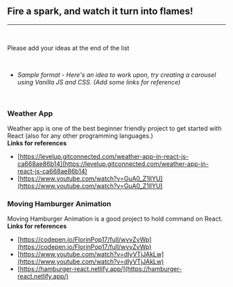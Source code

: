 ## Fire a spark, and watch it turn into flames!
---

<br>

Please add your ideas at the end of the list

<br>

- *Sample format - Here's an idea to work upon, try creating a carousel using Vanilla JS and CSS. (Add some links for reference)*

<br>

### Weather App
Weather app is one of the best beginner friendly project to get started with React (also for any other programming languages.) 
<br>
<strong>Links for references</strong>
* [https://levelup.gitconnected.com/weather-app-in-react-js-ca668ae86b14](https://levelup.gitconnected.com/weather-app-in-react-js-ca668ae86b14)
* [https://www.youtube.com/watch?v=GuA0_Z1llYU](https://www.youtube.com/watch?v=GuA0_Z1llYU)

### Moving Hamburger Animation
Moving Hamburger Animation is a good project to hold command on React.
<br>
<strong>Links for references</strong>
* [https://codepen.io/FlorinPop17/full/wvvZvWp](https://codepen.io/FlorinPop17/full/wvvZvWp)
* [https://www.youtube.com/watch?v=dIyVTjJAkLw](https://www.youtube.com/watch?v=dIyVTjJAkLw)
* [https://hamburger-react.netlify.app/](https://hamburger-react.netlify.app/)

